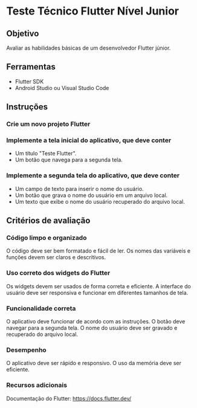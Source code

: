 # Teste Técnico Flutter Nível Junior

## Objetivo

Avaliar as habilidades básicas de um desenvolvedor Flutter júnior.

## Ferramentas

- Flutter SDK
- Android Studio ou Visual Studio Code

## Instruções

### Crie um novo projeto Flutter

### Implemente a tela inicial do aplicativo, que deve conter

- Um título "Teste Flutter".
- Um botão que navega para a segunda tela.

### Implemente a segunda tela do aplicativo, que deve conter

- Um campo de texto para inserir o nome do usuário.
- Um botão que grava o nome do usuário em um arquivo local.
- Um texto que exibe o nome do usuário recuperado do arquivo local.

## Critérios de avaliação

### Código limpo e organizado

O código deve ser bem formatado e fácil de ler.
Os nomes das variáveis e funções devem ser claros e descritivos.

### Uso correto dos widgets do Flutter

Os widgets devem ser usados de forma correta e eficiente.
A interface do usuário deve ser responsiva e funcionar em diferentes tamanhos de tela.

### Funcionalidade correta

O aplicativo deve funcionar de acordo com as instruções.
O botão deve navegar para a segunda tela.
O nome do usuário deve ser gravado e recuperado do arquivo local.

### Desempenho

O aplicativo deve ser rápido e responsivo.
O uso da memória deve ser eficiente.

### Recursos adicionais

Documentação do Flutter: https://docs.flutter.dev/
